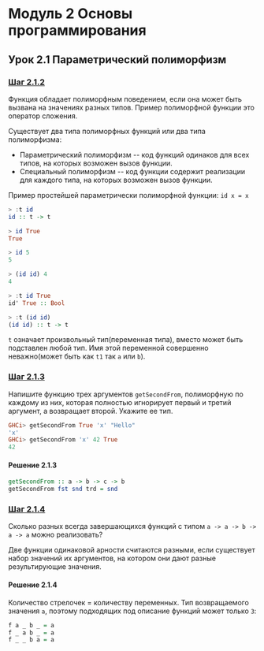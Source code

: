 # Модуль 2 Основы программирования

## Урок 2.1 Параметрический полиморфизм

### [Шаг 2.1.2](https://stepik.org/lesson/8417/step/2?unit=1555)

Функция обладает полиморфным поведением, если она может быть вызвана на значениях разных типов. Пример полиморфной функции это оператор сложения.

Существует два типа полиморфных функций или два типа полиморфизма:
- Параметрический полиморфизм -- код функций одинаков для всех типов, на которых возможен вызов функции.
- Специальный полиморфизм -- код функции содержит реализации для каждого типа, на которых возможен вызов функции.

Пример простейшей параметрически полиморфной функции: `id x = x`

```haskell
> :t id
id :: t -> t

> id True
True

> id 5
5

> (id id) 4
4

> :t id True
id' True :: Bool

> :t (id id)
(id id) :: t -> t
```

`t` означает произвольный тип(переменная типа), вместо может быть подставлен любой тип. Имя этой переменной совершенно неважно(может быть как `t1` так `a` или `b`).

### [Шаг 2.1.3](https://stepik.org/lesson/8417/step/3?unit=1555)

Напишите функцию трех аргументов `getSecondFrom`, полиморфную по каждому из них, которая полностью игнорирует первый и третий аргумент, а возвращает второй. Укажите ее тип.

```haskell
GHCi> getSecondFrom True 'x' "Hello"
'x'
GHCi> getSecondFrom 'x' 42 True 
42
```

#### Решение 2.1.3

```haskell
getSecondFrom :: a -> b -> c -> b
getSecondFrom fst snd trd = snd
```

### [Шаг 2.1.4](https://stepik.org/lesson/8417/step/4?unit=1555)

Сколько разных всегда завершающихся функций с типом `a -> a -> b -> a -> a` можно реализовать?

Две функции одинаковой арности считаются разными, если существует набор значений их аргументов, на котором они дают разные результирующие значения.

#### Решение 2.1.4

Количество стрелочек = количеству переменных. Тип возвращаемого значения `a`, поэтому подходящих под описание функций может только `3`:

```haskell
f a _ b _ = a
f _ a b _ = a
f _ _ b a = a
```
